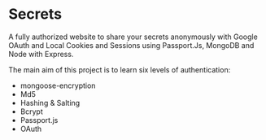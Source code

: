 # Secrets

A fully authorized website to share your secrets anonymously with Google OAuth and Local Cookies and Sessions using Passport.Js, MongoDB and Node with Express.

The main aim of this project is to learn six levels of authentication:
- mongoose-encryption
- Md5
- Hashing & Salting
- Bcrypt 
- Passport.js 
- OAuth